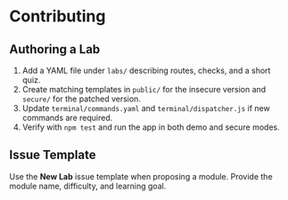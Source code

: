 # Contributing

## Authoring a Lab

1. Add a YAML file under `labs/` describing routes, checks, and a short quiz.
2. Create matching templates in `public/` for the insecure version and `secure/` for the patched version.
3. Update `terminal/commands.yaml` and `terminal/dispatcher.js` if new commands are required.
4. Verify with `npm test` and run the app in both demo and secure modes.

## Issue Template

Use the **New Lab** issue template when proposing a module.
Provide the module name, difficulty, and learning goal.
